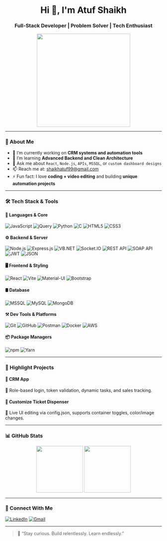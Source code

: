 <h1 align="center">Hi 👋, I'm Atuf Shaikh</h1>
<h3 align="center">Full-Stack Developer | Problem Solver | Tech Enthusiast</h3>

<p align="center">
  <img src="https://media.giphy.com/media/qgQUggAC3Pfv687qPC/giphy.gif" width="300" />
</p>

---

### 🧠 About Me

- 🔭 I’m currently working on **CRM systems and automation tools**
- 🌱 I’m learning **Advanced Backend and Clean Architecture**
- 💬 Ask me about `React`, `Node.js`, `APIs`, `MSSQL`, or `custom dashboard designs`
- 📫 Reach me at: shaikhatuf99@gmail.com
- ⚡ Fun fact: I love **coding + video editing** and building **unique automation projects**

---

### 🛠️ Tech Stack & Tools


#### 🚀 Languages & Core
![JavaScript](https://img.shields.io/badge/-JavaScript-black?style=flat-square&logo=javascript)
![jQuery](https://img.shields.io/badge/-jquery-black?style=flat-square&logo=jquery)
![Python](https://img.shields.io/badge/-Python-black?style=flat-square&logo=python)
![C](https://img.shields.io/badge/-C-black?style=flat-square&logo=c)
![HTML5](https://img.shields.io/badge/-HTML5-black?style=flat-square&logo=html5)
![CSS3](https://img.shields.io/badge/-CSS3-black?style=flat-square&logo=css3)

#### ⚙️ Backend & Server
![Node.js](https://img.shields.io/badge/-Node.js-black?style=flat-square&logo=node.js)
![Express.js](https://img.shields.io/badge/-Express.js-black?style=flat-square&logo=express)
![VB.NET](https://img.shields.io/badge/-VB.NET-black?style=flat-square&logo=.net)
![Socket.IO](https://img.shields.io/badge/-Socket.io-black?style=flat-square&logo=socket.io)
![REST API](https://img.shields.io/badge/-REST%20API-black?style=flat-square&logo=api)
![SOAP API](https://img.shields.io/badge/-SOAP%20API-black?style=flat-square&logo=soap)
![JWT](https://img.shields.io/badge/-JWT-black?style=flat-square&logo=jsonwebtokens)
![JSON](https://img.shields.io/badge/-JSON-black?style=flat-square&logo=json)

#### 🖥️ Frontend & Styling
![React](https://img.shields.io/badge/-React-black?style=flat-square&logo=react)
![Vite](https://img.shields.io/badge/-Vite-black?style=flat-square&logo=vite)
![Material-UI](https://img.shields.io/badge/-MUI-black?style=flat-square&logo=mui)
![Bootstrap](https://img.shields.io/badge/-Bootstrap-black?style=flat-square&logo=bootstrap)

#### 🛢️ Database
![MSSQL](https://img.shields.io/badge/-MSSQL-black?style=flat-square&logo=microsoft-sql-server)
![MySQL](https://img.shields.io/badge/-MySQL-black?style=flat-square&logo=mysql)
![MongoDB](https://img.shields.io/badge/-MongoDB-black?style=flat-square&logo=mongodb)

#### ⚒️ Dev Tools & Platforms
![Git](https://img.shields.io/badge/-Git-black?style=flat-square&logo=git)
![GitHub](https://img.shields.io/badge/-GitHub-black?style=flat-square&logo=github)
![Postman](https://img.shields.io/badge/-Postman-black?style=flat-square&logo=postman)
![Docker](https://img.shields.io/badge/-Docker-black?style=flat-square&logo=docker)
![AWS](https://img.shields.io/badge/-AWS-black?style=flat-square&logo=amazon-aws)

#### 📦 Package Managers
![npm](https://img.shields.io/badge/-npm-black?style=flat-square&logo=npm)
![Yarn](https://img.shields.io/badge/-Yarn-black?style=flat-square&logo=yarn)

---

### 🚀 Highlight Projects

#### 🔹 CRM App  
🔐 Role-based login, token validation, dynamic tasks, and sales tracking.

#### 🔹 Customize Ticket Dispenser  
🎨 Live UI editing via config.json, supports container toggles, color/image changes.

---

### 📊 GitHub Stats

<p align="center">
  <img src="https://github-readme-streak-stats.herokuapp.com/?user=atuf-dev&theme=tokyonight" height="150" />
  <img src="https://github-readme-stats.vercel.app/api/top-langs/?username=atuf-dev&layout=compact&theme=tokyonight" height="150"/>
</p>


---

### 🔗 Connect With Me


[![LinkedIn](https://img.shields.io/badge/-LinkedIn-blue?style=flat-square&logo=linkedin)](https://www.linkedin.com/in/atuf-shaikh-28aa3835b/)
[![Gmail](https://img.shields.io/badge/-Gmail-red?style=flat-square&logo=gmail&logoColor=white)](mailto:shaikhatuf@gmail.com,atuftester@gmail.com)


---

> 🧠 “Stay curious. Build relentlessly. Learn endlessly.”

